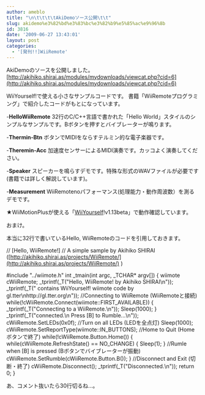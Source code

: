 ```yaml
---
author: ameblo
title: "\n\t\t\t\tAkiDemoソース公開\t\t"
slug: akidemo%e3%82%bd%e3%83%bc%e3%82%b9%e5%85%ac%e9%96%8b
id: 3816
date: '2009-06-27 13:43:01'
layout: post
categories:
  - '[発刊!!]WiiRemote'
---
```


AkiDemoのソースを公開しました。 [http://akihiko.shirai.as/modules/mydownloads/viewcat.php?cid=6](http://akihiko.shirai.as/modules/mydownloads/viewcat.php?cid=6)

WiiYourself!で使える小さなサンプルコードです。 書籍「WiiRemoteプログラミング」で紹介したコードがもとになっています。

-**HelloWiiRemote** 32行のC/C++言語で書かれた「Hello World」スタイルのシンプルなサンプルです。Bボタンを押すとバイブレーターが鳴ります。

-**Thermin-Btn** ボタンでMIDIをならすテルミン的な電子楽器です。

-**Theremin-Acc** 加速度センサーによるMIDI演奏です。カッコよく演奏してください。

-**Speaker** スピーカーを鳴らすデモです。特殊な形式のWAVファイルが必要です(書籍では詳しく解説しています)。

-**Measurement** WiiRemotenoパフォーマンス(処理能力・動作周波数）を測るデモです。

★WiiMotionPlusが使える「[WiiYourself](http://wiiyourself.gl.tter.org/)!v1.13beta」で動作確認しています。

おまけ。

本当に32行で書いているHello, WiiRemoteのコードを引用しておきます。

// [Hello, WiiRemote!] // A simple sample by Akihiko SHIRAI ([http://akihiko.shirai.as/projects/WiiRemote/](http://akihiko.shirai.as/projects/WiiRemote/) )

#include "../wiimote.h" int _tmain(int argc, _TCHAR* argv[]) { wiimote cWiiRemote; _tprintf(_T("Hello, WiiRemote! by Akihiko SHIRAI\n")); _tprintf(_T(" contains WiiYourself! wiimote code by gl.tter\nhttp://gl.tter.org\n")); //Connecting to WiiRemote (WiiRemoteと接続) while(!cWiiRemote.Connect(wiimote::FIRST_AVAILABLE)) { _tprintf(_T("Connecting to a WiiRemote.\n")); Sleep(1000); } _tprintf(_T("connected.\n Press [B] to Rumble...\n")); cWiiRemote.SetLEDs(0x0f); //Turn on all LEDs (LEDを全点灯) Sleep(1000); cWiiRemote.SetReportType(wiimote::IN_BUTTONS); //Home to Quit (Homeボタンで終了) while(!cWiiRemote.Button.Home()) { while(cWiiRemote.RefreshState() == NO_CHANGE) { Sleep(1); } //Rumle when [B] is pressed (Bボタンでバイブレーターが振動) cWiiRemote.SetRumble(cWiiRemote.Button.B()); } //Disconnect and Exit (切断・終了) cWiiRemote.Disconnect(); _tprintf(_T("Disconnected.\n")); return 0; }

あ、コメント抜いたら30行切るね…。